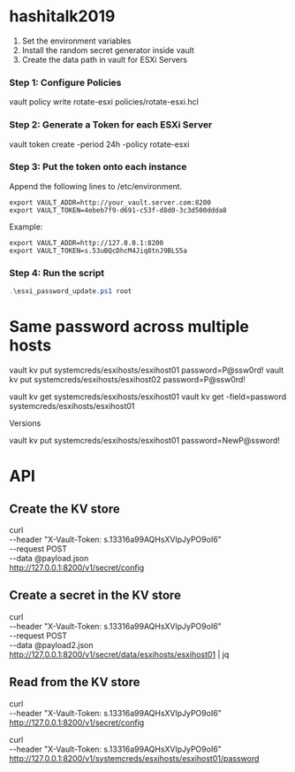 # hashitalk2019

1. Set the environment variables
2. Install the random secret generator inside vault
3. Create the data path in vault for ESXi Servers

### Step 1: Configure Policies
vault policy write rotate-esxi policies/rotate-esxi.hcl

### Step 2: Generate a Token for each ESXi Server
vault token create -period 24h -policy rotate-esxi

### Step 3: Put the token onto each instance
Append the following lines to /etc/environment.
```
export VAULT_ADDR=http://your_vault.server.com:8200
export VAULT_TOKEN=4ebeb7f9-d691-c53f-d8d0-3c3d500ddda8
```
Example:
```
export VAULT_ADDR=http://127.0.0.1:8200
export VAULT_TOKEN=s.53uBQcDhcM4Jiq8tnJ9BLS5a
```

### Step 4: Run the script
```powershell
.\esxi_password_update.ps1 root
```

# Same password across multiple hosts
vault kv put systemcreds/esxihosts/esxihost01 password=P@ssw0rd!
vault kv put systemcreds/esxihosts/esxihost02 password=P@ssw0rd!


vault kv get systemcreds/esxihosts/esxihost01
vault kv get -field=password  systemcreds/esxihosts/esxihost01

 Versions

vault kv put systemcreds/esxihosts/esxihost01 password=NewP@ssword!

# API
## Create the KV store
curl \
    --header "X-Vault-Token: s.13316a99AQHsXVlpJyPO9oI6" \
    --request POST \
    --data @payload.json \
    http://127.0.0.1:8200/v1/secret/config

## Create a secret in the KV store

curl \
    --header "X-Vault-Token: s.13316a99AQHsXVlpJyPO9oI6" \
    --request POST \
    --data @payload2.json \
    http://127.0.0.1:8200/v1/secret/data/esxihosts/esxihost01 | jq



## Read from the KV store
curl \
    --header "X-Vault-Token: s.13316a99AQHsXVlpJyPO9oI6" \
    http://127.0.0.1:8200/v1/secret/config





curl \
    --header "X-Vault-Token: s.13316a99AQHsXVlpJyPO9oI6" \
    http://127.0.0.1:8200/v1/systemcreds/esxihosts/esxihost01/password